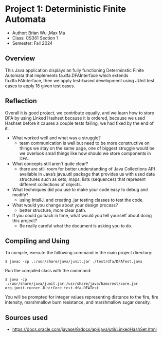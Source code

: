 # Project 1: Deterministic Finite Automata

* Author: Brian Wu ,Max Ma
* Class: CS361 Section 1
* Semester: Fall 2024 

## Overview

This Java application displays an fully functioning Determinstic Finite Automata that implements fa.dfa.DFAInterface which extends fa.dfa.FAInterface, then we apply test-based development using JUnit test cases to apply 18 given test cases.

## Reflection

Overall it is good project, we contribute equally, and we learn how to store DFA by using Linked Hashset because it is ordered, because we used Hashset before it causes a couple tests failing, we had fixed by the end of it. 

- What worked well and what was a struggle? 
  - team communication is well but need to be more constructive on things we stay on the same page, one of biggest struggle would be we overlook small things like how should we store components in DFA. 
- What concepts still aren't quite clear?
  - there are still room for better understanding of Java Collections API available in Java’s java.util package that 
 provides us with  used data structures such as sets, maps, lists (sequences) that represent different collections of objects.
- What techniques did you use to make your code easy to debug and modify?
  - using IntellJ, and creating .jar testing classes to test the code.
- What would you change about your design process?
  - better structure, more clear path.
- If you could go back in time, what would you tell yourself about doing this project?
  - Be really careful what the document is asking you to do. 

## Compiling and Using

To compile, execute the following command in the main project directory:
```
$ javac -cp .:/usr/share/java/junit.jar ./test/dfa/DFATest.java
```

Run the compiled class with the command:
```
$ java -cp .:/usr/share/java/junit.jar:/usr/share/java/hamcrest/core.jar
org.junit.runner.JUnitCore test.dfa.DFATest
```

You will be prompted for integer values representing distance to the fire,
fire intensity, marshmallow burn resistance, and marshmallow sugar density.

## Sources used

- https://docs.oracle.com/javase/8/docs/api/java/util/LinkedHashSet.html 